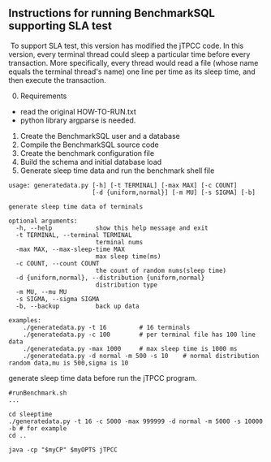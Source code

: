 ## Instructions for running BenchmarkSQL supporting SLA test

​	To support SLA test,  this version has modified the jTPCC code. In this version, every terminal thread could sleep a particular time before every transaction. More specifically, every thread would read a file (whose name equals the terminal thread's name) one line per time as its sleep time, and then execute the transaction.

0. Requirements

- read the original HOW-TO-RUN.txt
- python library argparse is needed.

1. Create the BenchmarkSQL user and a database
2. Compile the BenchmarkSQL source code
3. Create the benchmark configuration file
4. Build the schema and initial database load
5. Generate sleep time data and run the benchmark shell file

```
usage: generatedata.py [-h] [-t TERMINAL] [-max MAX] [-c COUNT]
                       [-d {uniform,normal}] [-m MU] [-s SIGMA] [-b]

generate sleep time data of terminals

optional arguments:
  -h, --help            show this help message and exit
  -t TERMINAL, --terminal TERMINAL
                        terminal nums
  -max MAX, --max-sleep-time MAX
                        max sleep time(ms)
  -c COUNT, --count COUNT
                        the count of random nums(sleep time)
  -d {uniform,normal}, --distribution {uniform,normal}
                        distribution type
  -m MU, --mu MU
  -s SIGMA, --sigma SIGMA
  -b, --backup          back up data

examples:
	./generatedata.py -t 16 		# 16 terminals
	./generatedata.py -c 100 		# per terminal file has 100 line data
	./generatedata.py -max 1000		# max sleep time is 1000 ms
	./generatedata.py -d normal -m 500 -s 10	# normal distribution random data,mu is 500,sigma is 10	
```

generate sleep time data before run the jTPCC program.

```
#runBenchmark.sh
...

cd sleeptime
./generatedata.py -t 16 -c 5000 -max 999999 -d normal -m 5000 -s 10000 -b # for example
cd ..

java -cp "$myCP" $myOPTS jTPCC
```

